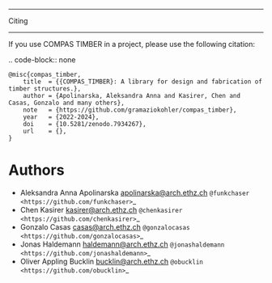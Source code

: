 ********************************************************************************
Citing
********************************************************************************

If you use COMPAS TIMBER in a project, please use the following citation:

.. code-block:: none

    @misc{compas_timber,
        title  = {{COMPAS_TIMBER}: A library for design and fabrication of timber structures.},
        author = {Apolinarska, Aleksandra Anna and Kasirer, Chen and Casas, Gonzalo and many others},
        note   = {https://github.com/gramaziokohler/compas_timber},
        year   = {2022-2024},
        doi    = {10.5281/zenodo.7934267},
        url    = {},
    }

Authors
=======

* Aleksandra Anna Apolinarska <apolinarska@arch.ethz.ch> `@funkchaser <https://github.com/funkchaser>`_
* Chen Kasirer <kasirer@arch.ethz.ch> `@chenkasirer <https://github.com/chenkasirer>`_
* Gonzalo Casas <casas@arch.ethz.ch> `@gonzalocasas <https://github.com/gonzalocasas>`_
* Jonas Haldemann <haldemann@arch.ethz.ch> `@jonashaldemann <https://github.com/jonashaldemann>`_
* Oliver Appling Bucklin <bucklin@arch.ethz.ch> `@obucklin <https://github.com/obucklin>`_
